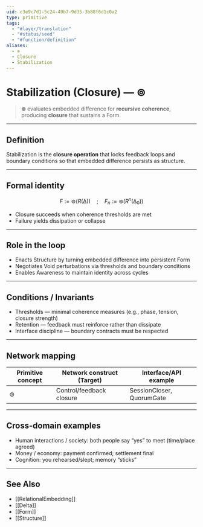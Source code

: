 ```yaml
---
uid: c3e9c7d1-5c24-49b7-9d35-3b88f6d1c0a2
type: primitive
tags:
  - "#layer/translation"
  - "#status/seed"
  - "#function/definition"
aliases:
  - ⊚
  - Closure
  - Stabilization
---
```


# Stabilization (Closure) — ⊚

> **⊚** evaluates embedded difference for **recursive coherence**, producing **closure** that sustains a Form.

---

## Definition

Stabilization is the **closure operation** that locks feedback loops and boundary conditions so that embedded difference persists as structure.

---

## Formal identity

$$
F := ⊚(R(∆)) \quad ; \quad F_n := ⊚(R^n(∆_0))
$$

- Closure succeeds when coherence thresholds are met
- Failure yields dissipation or collapse

---

## Role in the loop

- Enacts Structure by turning embedded difference into persistent Form
- Negotiates Void perturbations via thresholds and boundary conditions
- Enables Awareness to maintain identity across cycles

---

## Conditions / Invariants

- Thresholds — minimal coherence measures (e.g., phase, tension, closure strength)
- Retention — feedback must reinforce rather than dissipate
- Interface discipline — boundary contracts must be respected

---

## Network mapping

| Primitive concept | Network construct (Target) | Interface/API example |
|-------------------|----------------------------|-----------------------|
| ⊚                 | Control/feedback closure    | SessionCloser, QuorumGate |

---

## Cross-domain examples

- Human interactions / society: both people say “yes” to meet (time/place agreed)
- Money / economy: payment confirmed; settlement final
- Cognition: you rehearsed/slept; memory “sticks”

---

## See Also

- [[RelationalEmbedding]]
- [[Delta]]
- [[Form]]
- [[Structure]]
